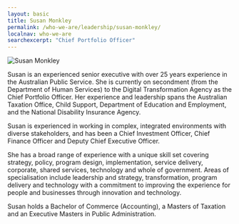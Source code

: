 ```yaml
---
layout: basic
title: Susan Monkley
permalink: /who-we-are/leadership/susan-monkley/
localnav: who-we-are
searchexcerpt: "Chief Portfolio Officer"
---
```


<img class="align-left" alt="Susan Monkley" data-entity-type="" data-entity-uuid="" src="https://dta-www-drupal-20180130215411153400000001.s3.ap-southeast-2.amazonaws.com/s3fs-public/images/Our%20people/susan-photo_100x100.png" />

Susan is an experienced senior executive with over 25 years experience in the Australian Public Service. She is currently on secondment (from the Department of Human Services) to the Digital Transformation Agency as the Chief Portfolio Officer. Her experience and leadership spans the Australian Taxation Office, Child Support, Department of Education and Employment, and the National Disability Insurance Agency.

Susan is experienced in working in complex, integrated environments with diverse stakeholders, and has been a Chief Investment Officer, Chief Finance Officer and Deputy Chief Executive Officer.

She has a broad range of experience with a unique skill set covering strategy, policy, program design, implementation, service delivery, corporate, shared services, technology and whole of government. Areas of specialisation include leadership and strategy, transformation, program delivery and technology with a commitment to improving the experience for people and businesses through innovation and technology.

Susan holds a Bachelor of Commerce (Accounting), a Masters of Taxation and an Executive Masters in Public Administration.
